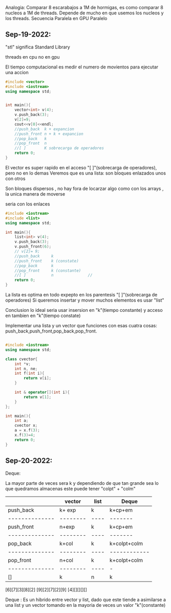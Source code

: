 Analogia:
Comparar 8 escarabajos a 1M de hormigas, es como comparar 8 nucleos a 1M de threads.
Depende de mucho en que usemos los nucleos y los threads.
Secuencia
Paralela en GPU
Paralelo


## Sep-19-2022:
"stl" significa Standard Library

threads en cpu no en gpu

El tiempo computacional es medir el numero de movientos para ejecutar una accion

```cpp
#include <vector>
#include <iostream>
using namespace std;


int main(){
    vector<int> v(4);
    v.push_back(3);
    v[2]=9;
    cout<<v[0]<<endl;
    //push_back  k + expancion
    //push_front n + k + expancion
    //pop_back   k
    //pop_front  n
    //[ ]        K sobrecarga de operadores
    return 0;
}
```
El vector es super rapido en el acceso "[ ]"(sobrecarga de operadores), pero no en lo demas
Veremos  que es una lista:
son bloques enlazados unos con otros

Son bloques dispersos , no hay fora de locarzar algo como con los arrays , la unica manera de moverse

seria con los enlaces


```cpp
#include <iostream>
#include <list>
using namespace std;

int main(){
    list<int> v(4);
    v.push_back(3);
    v.push_front(6);
    // v[2]= 9;
    //push_back     k
    //push_front    k (constate) 
    //pop_back      k
    //pop_front     k (constante)
    //[ ]           n               //
    return 0;
}

```
La lista es optima en todo expepto en los parentesis "[ ]"(sobrecarga de operadores)
Si queremos insertar y mover muchos elementos es usar "list"

Conclusion lo ideal seria usar insersion en "k"(tiempo constante) y acceso en tambien en "k"(tiempo constate)

Implementar una lista y un vector que funciones con esas cuatra cosas:
push_back,push_front,pop_back,pop_front.

```cpp

#include <iostream>
using namespace std;

class cvector{
    int *v;
    int n, ne;
    int f(int i){
        return v[i];
    }

    int & operator[](int i){
        return v[1];
    }
};

int main(){
    int a;
    cvector x;
    a = x.f(3);
    x.f(3)=4;
    return 0;
}
```

## Sep-20-2022:
Deque:

La mayor parte de veces sera k y dependiendo de que tan grande sea lo que quedramos almacenas este puede
tener "colpt" + "colm"

|            |vector |list |Deque|
|--------------|--------|----|-------|
|  push_back   |k+ exp  |k   |k+cp+em|
|--------------|--------|----|-------|
|  push_front  |n+exp   |k   |k+cp+em|
|--------------|--------|----|-------|
|  pop_back    |k+col   |k   |k+colpt+colm|
|--------------|--------|----|------------|
|  pop_front   |n+col   |k   |k+colpt+colm|
|--------------|--------|----|-|
|  []          |k       |n   |k|

[6][7][3][8][2]     [9][2][7][2][9]     [4][][][][]

Deque : Es un hibrido entre vector y list, dado que este tiende a asimilarse a una list y un vector
tomando en la mayoria de veces un valor "k"(constante)
